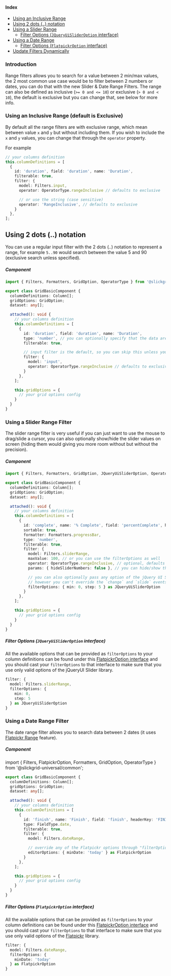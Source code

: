 #### Index
- [Using an Inclusive Range](#using-an-inclusive-range-default-is-exclusive)
- [Using 2 dots (..) notation](#using-2-dots--notation)
- [Using a Slider Range](#using-a-slider-range-filter)
  - [Filter Options (`JQueryUiSliderOption` interface)](#filter-options-jqueryuislideroption-interface)
- [Using a Date Range](#using-a-date-range-filter)
   - [Filter Options (`FlatpickrOption` interface)](#filter-options-flatpickroption-interface)
- [Update Filters Dynamically](Input-Filter.md#update-filters-dynamically)

### Introduction
Range filters allows you to search for a value between 2 min/max values, the 2 most common use case would be to filter between 2 numbers or dates, you can do that with the new Slider & Date Range Filters. The range can also be defined as inclusive (`>= 0 and <= 10`) or exclusive (`> 0 and < 10`), the default is exclusive but you can change that, see below for more info.

### Using an Inclusive Range (default is Exclusive)
By default all the range filters are with exclusive range, which mean between value `x` and `y` but without including them. If you wish to include the `x` and `y` values, you can change that through the `operator` property.

For example
```ts
// your columns definition
this.columnDefinitions = [
  {
    id: 'duration', field: 'duration', name: 'Duration',
    filterable: true,
    filter: {
      model: Filters.input,
      operator: OperatorType.rangeInclusive // defaults to exclusive

      // or use the string (case sensitive)
      operator: 'RangeInclusive', // defaults to exclusive
    }
  },
];
```

## Using 2 dots (..) notation
You can use a regular input filter with the 2 dots (..) notation to represent a range, for example `5..90` would search between the value 5 and 90 (exclusive search unless specified).

##### Component
```ts
import { Filters, Formatters, GridOption, OperatorType } from '@slickgrid-universal/common';

export class GridBasicComponent {
  columnDefinitions: Column[];
  gridOptions: GridOption;
  dataset: any[];

  attached(): void {
    // your columns definition
    this.columnDefinitions = [
      {
        id: 'duration', field: 'duration', name: 'Duration',
        type: 'number', // you can optionally specify that the data are numbers
        filterable: true,

        // input filter is the default, so you can skip this unless you want to specify the `operator`
        filter: {
          model: 'input',
          operator: OperatorType.rangeInclusive // defaults to exclusive
        }
      },
    ];

    this.gridOptions = {
      // your grid options config
    }
  }
}
```

### Using a Slider Range Filter
The slider range filter is very useful if you can just want to use the mouse to drag/slide a cursor, you can also optionally show/hide the slider values on screen (hiding them would giving you more room without but without the precision).

##### Component
```ts
import { Filters, Formatters, GridOption, JQueryUiSliderOption, OperatorType } from '@slickgrid-universal/commomn';

export class GridBasicComponent {
  columnDefinitions: Column[];
  gridOptions: GridOption;
  dataset: any[];

  attached(): void {
    // your columns definition
    this.columnDefinitions = [
      {
        id: 'complete', name: '% Complete', field: 'percentComplete', headerKey: 'PERCENT_COMPLETE', minWidth: 120,
        sortable: true,
        formatter: Formatters.progressBar,
        type: 'number',
        filterable: true,
        filter: {
          model: Filters.sliderRange,
          maxValue: 100, // or you can use the filterOptions as well
          operator: OperatorType.rangeInclusive, // optional, defaults to exclusive
          params: { hideSliderNumbers: false }, // you can hide/show the slider numbers on both side

          // you can also optionally pass any option of the jQuery UI Slider
          // however you can't override the `change` and `slide` events since they are used by the lib
          filterOptions: { min: 0, step: 5 } as JQueryUiSliderOption
        }
      },
    ];

    this.gridOptions = {
      // your grid options config
    }
  }
}
```

##### Filter Options (`JQueryUiSliderOption` interface)
All the available options that can be provided as `filterOptions` to your column definitions can be found under this [FlatpickrOption interface](https://github.com/ghiscoding/slickgrid-universal/blob/master/packages/common/src/interfaces/jQueryUiSliderOption.interface.ts) and you should cast your `filterOptions` to that interface to make sure that you use only valid options of the jQueryUI Slider library.

```ts
filter: {
  model: Filters.sliderRange,
  filterOptions: {
    min: 0,
    step: 5
  } as JQueryUiSliderOption
}
```

### Using a Date Range Filter
The date range filter allows you to search data between 2 dates (it uses [Flatpickr Range](https://flatpickr.js.org/examples/#range-calendar) feature).

##### Component
import { Filters, FlatpickrOption, Formatters, GridOption, OperatorType } from '@slickgrid-universal/common';

```typescript
export class GridBasicComponent {
  columnDefinitions: Column[];
  gridOptions: GridOption;
  dataset: any[];

  attached(): void {
    // your columns definition
    this.columnDefinitions = [
      {
        id: 'finish', name: 'Finish', field: 'finish', headerKey: 'FINISH', formatter: Formatters.dateIso, sortable: true, minWidth: 75, width: 120, exportWithFormatter: true,
        type: FieldType.date,
        filterable: true,
        filter: {
          model: Filters.dateRange,

          // override any of the Flatpickr options through "filterOptions"
          editorOptions: { minDate: 'today' } as FlatpickrOption
        }
      },
    ];

    this.gridOptions = {
      // your grid options config
    }
  }
}
```

##### Filter Options (`FlatpickrOption` interface)
All the available options that can be provided as `filterOptions` to your column definitions can be found under this [FlatpickrOption interface](https://github.com/ghiscoding/slickgrid-universal/blob/master/packages/common/src/interfaces/flatpickrOption.interface.ts) and you should cast your `filterOptions` to that interface to make sure that you use only valid options of the [Flatpickr](https://flatpickr.js.org/) library.

```ts
filter: {
  model: Filters.dateRange,
  filterOptions: {
    minDate: 'today'
  } as FlatpickrOption
}
```
